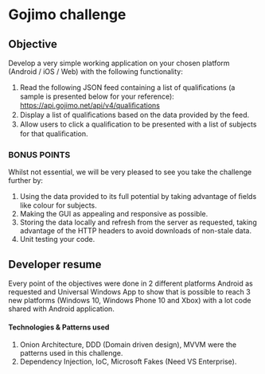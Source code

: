 # Gojimo challenge

## Objective

Develop a very simple working application on your chosen platform (Android / iOS / Web) with the following functionality: 
1. Read the following JSON feed containing a list of qualiﬁcations (a sample is presented below for your reference): https://api.gojimo.net/api/v4/qualiﬁcations 
2. Display a list of qualiﬁcations based on the data provided by the feed. 
3. Allow users to click a qualiﬁcation to be presented with a list of subjects for that qualiﬁcation.

### BONUS POINTS

Whilst not essential, we will be very pleased to see you take the challenge further by: 

1. Using the data provided to its full potential by taking advantage of ﬁelds like colour for subjects. 
2. Making the GUI as appealing and responsive as possible. 
3. Storing the data locally and refresh from the server as requested, taking advantage of the HTTP headers to avoid downloads of non-stale data. 
4. Unit testing your code.

## Developer resume
Every point of the objectives were done in 2 different platforms Android as requested and Universal Windows App to show that is possible to reach 3 new platforms (Windows 10, Windows Phone 10 and Xbox) with a lot code shared with Android application.

#### Technologies & Patterns used
1. Onion Architecture, DDD (Domain driven design), MVVM were the patterns used in this challenge.
2. Dependency Injection, IoC, Microsoft Fakes (Need VS Enterprise).







